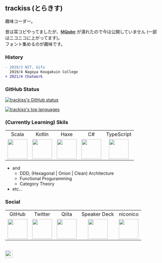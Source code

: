 ## trackiss (とらきす)

趣味コーダー。

昔は耳コピやってましたが、[~~MQube~~](https://mqube.net) が潰れたので今は公開していません (一部はニコニコに上がってます)。  
フォント集めるのが趣味です。

### History

```diff
- 2019/3 NIT, Gifu
  2019/4 Nagoya Kougakuin College
+ 2021/4 Chatwork
```

### GitHub Status

[![trackiss's GitHub status](https://github-readme-stats.vercel.app/api?username=trackiss&show_icons=true&count_private=true&hide=issues)](https://github.com/trackiss?tab=repositories)

[![trackiss's top languages](https://github-readme-stats.vercel.app/api/top-langs/?username=trackiss&hide=html,css,javascript)](https://github.com/trackiss?tab=repositories)

### (Currently Learning) Skils

<table>
  <tbody>
    <tr align="center">
      <td>Scala</td>
      <td>Kotlin</td>
      <td>Haxe</td>
      <td>C#</td>
      <td>TypeScript</td>
    </tr>
    <tr align="center">
      <td>
        <a href="https://www.scala-lang.org/">
          <img width="64" src="https://cdn.jsdelivr.net/npm/simple-icons@3.4.0/icons/scala.svg">
        </a>
      </td>
      <td>
        <a href="https://kotlinlang.org/">
          <img width="64" src="https://cdn.jsdelivr.net/npm/simple-icons@3.4.0/icons/kotlin.svg">
        </a>
      </td>
      <td>
        <a href="https://haxe.org/">
          <img width="64" src="https://cdn.jsdelivr.net/npm/simple-icons@3.4.0/icons/haxe.svg">
        </a>
      </td>
      <td>
        <a href="https://github.com/dotnet/csharplang">
          <img width="64" src="https://cdn.jsdelivr.net/npm/simple-icons@3.4.0/icons/csharp.svg">
        </a>
      </td>
      <td>
        <a href="https://www.typescriptlang.org/">
          <img width="64" src="https://cdn.jsdelivr.net/npm/simple-icons@3.4.0/icons/typescript.svg">
        </a>
      </td>
    </tr>
  </tbody>
</table>

- and
  - DDD, (Hexagonal | Onion | Clean) Architecture
  - Functional Proguramming
  - Category Theory
- etc...

### Social

<table>
  <tbody>
    <tr align="center">
      <td>GitHub</td>
      <td>Twitter</td>
      <td>Qiita</td>
      <td>Speaker Deck</td>
      <td>niconico</td>
    </tr>
    <tr align="center">
      <td>
        <a href="https://github.com/trackiss">
          <img width="64" src="https://cdn.jsdelivr.net/npm/simple-icons@3.4.0/icons/github.svg">
        </a>
      </td>
      <td>
        <a href="https://twitter.com/trackiss">
          <img width="64" src="https://cdn.jsdelivr.net/npm/simple-icons@3.4.0/icons/twitter.svg">
        </a>
      </td>
      <td>
        <a href="https://qiita.com/trackiss">
          <img width="64" src="https://cdn.jsdelivr.net/npm/simple-icons@3.4.0/icons/qiita.svg">
        </a>
      </td>
      <td>
        <a href="https://speakerdeck.com/trackiss">
          <img width="64" src="https://cdn.jsdelivr.net/npm/simple-icons@3.4.0/icons/speakerdeck.svg">
        </a>
      </td>
      <td>
        <a href="https://www.nicovideo.jp/user/44928846/video">
          <img width="64" src="https://cdn.jsdelivr.net/npm/simple-icons@3.4.0/icons/niconico.svg">
        </a>
      </td>
    </tr>
  </tbody>
</table>

<br>

<img text-align="left" height="24" src="https://profile-counter.glitch.me/trackiss/count.svg">
